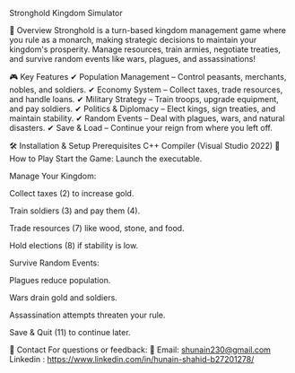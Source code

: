 Stronghold Kingdom Simulator


📌 Overview
Stronghold is a turn-based kingdom management game where you rule as a monarch, making strategic decisions to maintain your kingdom's prosperity. Manage resources, train armies, negotiate treaties, and survive random events like wars, plagues, and assassinations!

🎮 Key Features
✔ Population Management – Control peasants, merchants, nobles, and soldiers.
✔ Economy System – Collect taxes, trade resources, and handle loans.
✔ Military Strategy – Train troops, upgrade equipment, and pay soldiers.
✔ Politics & Diplomacy – Elect kings, sign treaties, and maintain stability.
✔ Random Events – Deal with plagues, wars, and natural disasters.
✔ Save & Load – Continue your reign from where you left off.

🛠 Installation & Setup
Prerequisites
C++ Compiler (Visual Studio 2022)
🎯 How to Play
Start the Game: Launch the executable.

Manage Your Kingdom:

Collect taxes (2) to increase gold.

Train soldiers (3) and pay them (4).

Trade resources (7) like wood, stone, and food.

Hold elections (8) if stability is low.

Survive Random Events:

Plagues reduce population.

Wars drain gold and soldiers.

Assassination attempts threaten your rule.

Save & Quit (11) to continue later.

📧 Contact
For questions or feedback:
📧 Email: shunain230@gmail.com
Linkedin : https://www.linkedin.com/in/hunain-shahid-b27201278/
